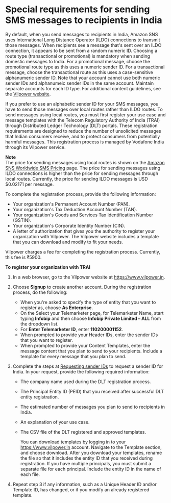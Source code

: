 # Special requirements for sending SMS messages to recipients in India<a name="channels-sms-senderid-india"></a>

By default, when you send messages to recipients in India, Amazon SNS uses International Long Distance Operator \(ILDO\) connections to transmit those messages\. When recipients see a message that's sent over an ILDO connection, it appears to be sent from a random numeric ID\. Choosing a route type \(transactional or promotional\) is mandatory when sending domestic messages to India\. For a promotional message, choose the promotional route type as this uses a numeric sender ID\. For a transactional message, choose the transactional route as this uses a case\-sensitive alphanumeric sender ID\. Note that your account cannot use both numeric sender IDs and alphanumeic sender IDs in the same account\. Maintain separate accounts for each ID type\. For additional content guidelines, see the [Vilpower website](https://www.vilpower.in)\.

If you prefer to use an alphabetic sender ID for your SMS messages, you have to send those messages over local routes rather than ILDO routes\. To send messages using local routes, you must first register your use case and message templates with the Telecom Regulatory Authority of India \(TRAI\) through Distributed Ledger Technology \(DLT\) portals\. These registration requirements are designed to reduce the number of unsolicited messages that Indian consumers receive, and to protect consumers from potentially harmful messages\. This registration process is managed by Vodafone India through its Vilpower service\.

**Note**  
The price for sending messages using local routes is shown on the [Amazon SNS Worldwide SMS Pricing](https://aws.amazon.com/sns/sms-pricing/) page\. The price for sending messages using ILDO connections is higher than the price for sending messages through local routes\. Currently, the price for sending ILDO messages is USD $0\.02171 per message\.

To complete the registration process, provide the following information:
+ Your organization's Permanent Account Number \(PAN\)\.
+ Your organization's Tax Deduction Account Number \(TAN\)\.
+ Your organization's Goods and Services Tax Identification Number \(GSTIN\)\.
+ Your organization's Corporate Identity Number \(CIN\)\.
+ A letter of authorization that gives you the authority to register your organization with Vilpower\. The Vilpower website includes a template that you can download and modify to fit your needs\.

Vilpower charges a fee for completing the registration process\. Currently, this fee is ₹5900\.

**To register your organization with TRAI**

1. In a web browser, go to the Vilpower website at [https://www\.vilpower\.in](https://www.vilpower.in)\.

1. Choose **Signup** to create another account\. During the registration process, do the following:
   + When you're asked to specify the type of entity that you want to register as, choose **As Enterprise**\.
   + On the Select your Telemarketer page, for Telemarketer Name, start typing **Infobip** and then choose **Infobip Private Limited – ALL** from the dropdown list\.
   +  For **Enter Telemarketer ID**, enter **110200001152**\.
   + When prompted to provide your Header IDs, enter the sender IDs that you want to register\.
   + When prompted to provide your Content Templates, enter the message content that you plan to send to your recipients\. Include a template for every message that you plan to send\. 

1. Complete the steps at [Requesting sender IDs](channels-sms-awssupport-sender-id.md) to request a sender ID for India\. In your request, provide the following required information:
   + The company name used during the DLT registration process\.
   + The Principal Entity ID \(PEID\) that you received after successful DLT entity registration\.
   + The estimated number of messages you plan to send to recipients in India\.
   + An explanation of your use case\.
   + The CSV file of the DLT registered and approved templates\. 

     You can download templates by logging in to your [https://www\.vilpower\.in](https://www.vilpower.in) account\. Navigate to the Template section, and choose download\. After you download your templates, rename the file so that it includes the entity ID that you received during registration\. If you have multiple principals, you must submit a separate file for each principal\. Include the entity ID in the name of each file\.

1. Repeat step 3 if any information, such as a Unique Header ID and/or Template ID, has changed, or if you modify an already registered template\.